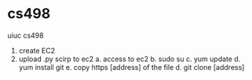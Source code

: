 # cs498
uiuc cs498


1. create EC2
2. upload .py scirp to ec2
    a. access to ec2
    b. sudo su
    c. yum update
    d. yum install git
    e. copy https [address] of the file
    d. git clone [address]
